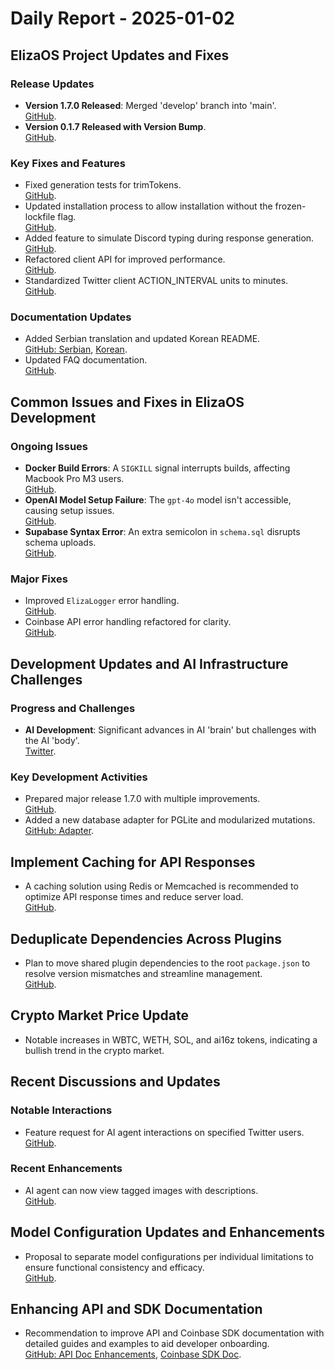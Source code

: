 # Daily Report - 2025-01-02

## ElizaOS Project Updates and Fixes

### Release Updates
- **Version 1.7.0 Released**: Merged 'develop' branch into 'main'.  
  [GitHub](https://github.com/elizaOS/eliza/commit/e15421524dde4f2778b529effb212eebea8c98b6).
- **Version 0.1.7 Released with Version Bump**.  
  [GitHub](https://github.com/elizaOS/eliza/commit/472eca85a772d8368bca2e9643a95562f7db8ef8).

### Key Fixes and Features
- Fixed generation tests for trimTokens.  
  [GitHub](https://github.com/elizaOS/eliza/commit/ff78d298391c068d9990a0855528e1f89aee4cf4).
- Updated installation process to allow installation without the frozen-lockfile flag.  
  [GitHub](https://github.com/elizaOS/eliza/commit/92ae29d8eeb15067b4e2399f716640a30eddddf0).
- Added feature to simulate Discord typing during response generation.  
  [GitHub](https://github.com/elizaOS/eliza/commit/60db2b7f7ef19a9e03eafe3af0327d81f37ab512).
- Refactored client API for improved performance.  
  [GitHub](https://github.com/elizaOS/eliza/commit/395c2d6f1188337fcbc06129a1c49ef81ef3c323).
- Standardized Twitter client ACTION_INTERVAL units to minutes.  
  [GitHub](https://github.com/elizaOS/eliza/commit/b79cd60eb8fe1158cb05f47284509996b6380594).

### Documentation Updates
- Added Serbian translation and updated Korean README.  
  [GitHub: Serbian](https://github.com/elizaOS/eliza/commit/be15f56760b244c1dc73ca98a390f4b32006ca7f), [Korean](https://github.com/elizaOS/eliza/commit/1d6c287c539472a060139e9f09a8a9a68a4803e0).
- Updated FAQ documentation.  
  [GitHub](https://github.com/elizaOS/eliza/commit/dde613b1f9c364dfdc94f44be95ea3d46e9e93e3).

## Common Issues and Fixes in ElizaOS Development

### Ongoing Issues
- **Docker Build Errors**: A `SIGKILL` signal interrupts builds, affecting Macbook Pro M3 users.  
  [GitHub](https://github.com/elizaOS/eliza/issues/1623).
- **OpenAI Model Setup Failure**: The `gpt-4o` model isn't accessible, causing setup issues.  
  [GitHub](https://github.com/elizaOS/eliza/issues/1622).
- **Supabase Syntax Error**: An extra semicolon in `schema.sql` disrupts schema uploads.  
  [GitHub](https://github.com/elizaOS/eliza/pull/1660).

### Major Fixes
- Improved `ElizaLogger` error handling.  
  [GitHub](https://github.com/elizaOS/eliza/pull/1754).
- Coinbase API error handling refactored for clarity.  
  [GitHub](https://github.com/elizaOS/eliza/pull/1777).

## Development Updates and AI Infrastructure Challenges

### Progress and Challenges
- **AI Development**: Significant advances in AI 'brain' but challenges with the AI 'body'.  
  [Twitter](https://twitter.com/0xwitchy/status/1874706343720079362).

### Key Development Activities
- Prepared major release 1.7.0 with multiple improvements.  
  [GitHub](https://github.com/elizaOS/eliza/pull/1717).
- Added a new database adapter for PGLite and modularized mutations.  
  [GitHub: Adapter](https://github.com/elizaOS/eliza/pull/1759).

## Implement Caching for API Responses

- A caching solution using Redis or Memcached is recommended to optimize API response times and reduce server load.  
  [GitHub](https://github.com/elizaOS/eliza/issues/1794).

## Deduplicate Dependencies Across Plugins

- Plan to move shared plugin dependencies to the root `package.json` to resolve version mismatches and streamline management.  
  [GitHub](https://github.com/elizaOS/eliza/issues/1658).

## Crypto Market Price Update

- Notable increases in WBTC, WETH, SOL, and ai16z tokens, indicating a bullish trend in the crypto market.

## Recent Discussions and Updates

### Notable Interactions
- Feature request for AI agent interactions on specified Twitter users.  
  [GitHub](https://github.com/elizaOS/eliza/issues/1833).

### Recent Enhancements
- AI agent can now view tagged images with descriptions.  
  [GitHub](https://github.com/elizaOS/eliza/pull/1775).

## Model Configuration Updates and Enhancements

- Proposal to separate model configurations per individual limitations to ensure functional consistency and efficacy.  
  [GitHub](https://github.com/elizaOS/eliza/issues/1655).

## Enhancing API and SDK Documentation

- Recommendation to improve API and Coinbase SDK documentation with detailed guides and examples to aid developer onboarding.  
  [GitHub: API Doc Enhancements](https://github.com/elizaOS/eliza/issues/1732), [Coinbase SDK Doc](https://github.com/elizaOS/eliza/issues/1727).
